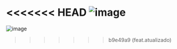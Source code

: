 
<<<<<<< HEAD
![image](https://github.com/marli-leite/modelando-uml-iphone/assets/124943210/bea12e0e-c433-4d4a-8d9c-99578a6d358e)
=======
![image](https://github.com/marli-leite/modelando-uml-iphone/assets/124943210/c39c03c2-aa7d-4521-bb0b-c7bb2313a49f)
>>>>>>> b9e49a9 (feat.atualizado)

